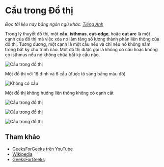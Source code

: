# Cầu trong Đồ thị

_Đọc tài liệu này bằng ngôn ngữ khác:_
[_Tiếng Anh_](README.en-EN.md)

Trong lý thuyết đồ thị, một **cầu**, **isthmus**, **cut-edge**, hoặc **cut arc** là một cạnh
của đồ thị mà việc xóa nó làm tăng số lượng thành phần liên thông của đồ thị. Tương đương,
một cạnh là một cầu nếu và chỉ nếu nó không nằm trong bất kỳ chu trình nào. Một đồ thị được gọi
là không có cầu hoặc không có isthmus nếu nó không chứa bất kỳ cầu nào.

![Cầu trong đồ thị](https://upload.wikimedia.org/wikipedia/commons/d/df/Graph_cut_edges.svg)

Một đồ thị với 16 đỉnh và 6 cầu (được tô sáng bằng màu đỏ)

![Không có cầu](https://upload.wikimedia.org/wikipedia/commons/b/bf/Undirected.svg)

Một đồ thị không hướng liên thông không có cạnh cắt

![Cầu trong đồ thị](https://www.geeksforgeeks.org/wp-content/uploads/Bridge1.png)

![Cầu trong đồ thị](https://www.geeksforgeeks.org/wp-content/uploads/Bridge2.png)

![Cầu trong đồ thị](https://www.geeksforgeeks.org/wp-content/uploads/Bridge3.png)

## Tham khảo

- [GeeksForGeeks trên YouTube](https://www.youtube.com/watch?v=thLQYBlz2DM&list=PLLXdhg_r2hKA7DPDsunoDZ-Z769jWn4R8)
- [Wikipedia](<https://vi.wikipedia.org/wiki/C%E1%BA%A7u_(l%C3%BD_thuy%E1%BA%BFt_%C4%91%E1%BB%93_th%E1%BB%8B)>)
- [GeeksForGeeks](https://www.geeksforgeeks.org/bridge-in-a-graph/)

